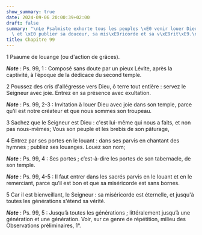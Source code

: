 ```yaml
---
show_summary: true
date: 2024-09-06 20:00:39+02:00
draft: false
summary: "\nLe Psalmiste exhorte tous les peuples \xE0 venir louer Dieu dans son temple\
  \ et \xE0 publier sa douceur, sa mis\xE9ricorde et sa v\xE9rit\xE9.\n"
title: Chapitre 99
---
```





1 Psaume de louange (ou d'action de grâces).

***Note*** :  Ps. 99, 1 : Composé sans doute par un pieux Lévite, après la captivité, à l’époque de la dédicace du second temple.


2 Poussez des cris d'allégresse vers Dieu, ô terre tout entière : servez le Seigneur avec joie. Entrez en sa présence avec exultation.

***Note*** :  Ps. 99, 2-3 : Invitation à louer Dieu avec joie dans son temple, parce qu’il est notre créateur et que nous sommes son troupeau.


3 Sachez que le Seigneur est Dieu : c'est lui-même qui nous a faits, et non pas nous-mêmes; Vous son peuple et les brebis de son pâturage,


4 Entrez par ses portes en le louant : dans ses parvis en chantant des hymnes ; publiez ses louanges. Louez son nom;

***Note*** :  Ps. 99, 4 : Ses portes ; c’est-à-dire les portes de son tabernacle, de son temple.

***Note*** :  Ps. 99, 4-5 : Il faut entrer dans les sacrés parvis en le louant et en le remerciant, parce qu’il est bon et que sa miséricorde est sans bornes.

5 Car il est bienveillant, le Seigneur : sa miséricorde est éternelle, et jusqu'à toutes les générations s'étend sa vérité.

***Note*** :  Ps. 99, 5 : Jusqu’à toutes les générations ; littéralement jusqu’à une génération et une génération. Voir, sur ce genre de répétition, milieu des Observations préliminaires, 1°.

